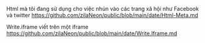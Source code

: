 Html mà tôi đang sử dụng cho việc nhún vào các trang xã hội như Facebook và twitter https://github.com/zilaNeon/public/blob/main/date/Html-Meta.md

Write.iframe viết trên một iframe https://github.com/zilaNeon/public/blob/main/date/Write.Iframe.md 

